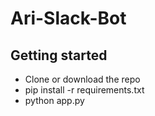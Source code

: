 # Ari-Slack-Bot

## Getting started
- Clone or download the repo 
- pip install -r requirements.txt
- python app.py
